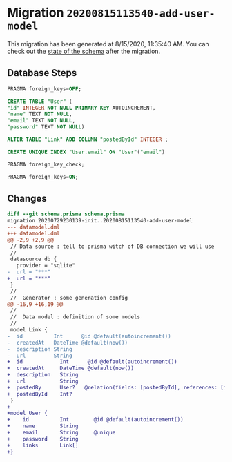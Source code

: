 # Migration `20200815113540-add-user-model`

This migration has been generated at 8/15/2020, 11:35:40 AM.
You can check out the [state of the schema](./schema.prisma) after the migration.

## Database Steps

```sql
PRAGMA foreign_keys=OFF;

CREATE TABLE "User" (
"id" INTEGER NOT NULL PRIMARY KEY AUTOINCREMENT,
"name" TEXT NOT NULL,
"email" TEXT NOT NULL,
"password" TEXT NOT NULL)

ALTER TABLE "Link" ADD COLUMN "postedById" INTEGER ;

CREATE UNIQUE INDEX "User.email" ON "User"("email")

PRAGMA foreign_key_check;

PRAGMA foreign_keys=ON;
```

## Changes

```diff
diff --git schema.prisma schema.prisma
migration 20200729230139-init..20200815113540-add-user-model
--- datamodel.dml
+++ datamodel.dml
@@ -2,9 +2,9 @@
 // Data source : tell to prisma witch of DB connection we will use
 //
 datasource db {
   provider = "sqlite"
-  url = "***"
+  url = "***"
 }
 //
 //  Generator : some generation config
@@ -16,9 +16,19 @@
 //
 //  Data model : definition of some models
 //
 model Link {
-  id          Int      @id @default(autoincrement())
-  createdAt   DateTime @default(now())
-  description String
-  url         String
+  id            Int      @id @default(autoincrement())
+  createdAt     DateTime @default(now())
+  description   String
+  url           String
+  postedBy      User?   @relation(fields: [postedById], references: [id])
+  postedById    Int?
 }
+
+model User {
+    id          Int        @id @default(autoincrement())
+    name        String
+    email       String     @unique
+    password    String
+    links       Link[]
+}
```



